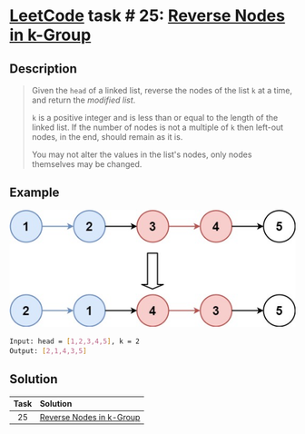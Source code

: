 # [LeetCode][leetcode] task # 25: [Reverse Nodes in k-Group][task]

Description
-----------

> Given the `head` of a linked list,
> reverse the nodes of the list `k` at a time,
> and return the _modified list_.
> 
> `k` is a positive integer and is less than or equal
> to the length of the linked list. If the number of nodes
> is not a multiple of `k` then left-out nodes, in the end,
> should remain as it is.
> 
> You may not alter the values in the list's nodes,
> only nodes themselves may be changed.

Example
-------

![list.png](image/list.png)

```sh
Input: head = [1,2,3,4,5], k = 2
Output: [2,1,4,3,5]
```

Solution
--------

| Task | Solution                             |
|:----:|:-------------------------------------|
|  25  | [Reverse Nodes in k-Group][solution] |


[leetcode]: <http://leetcode.com/>
[task]: <https://leetcode.com/problems/reverse-nodes-in-k-group/>
[solution]: <https://github.com/wellaxis/witalis-jkit/blob/main/module/tasks/src/main/java/com/witalis/jkit/tasks/core/task/leetcode/h1/p25/option/Practice.java>
